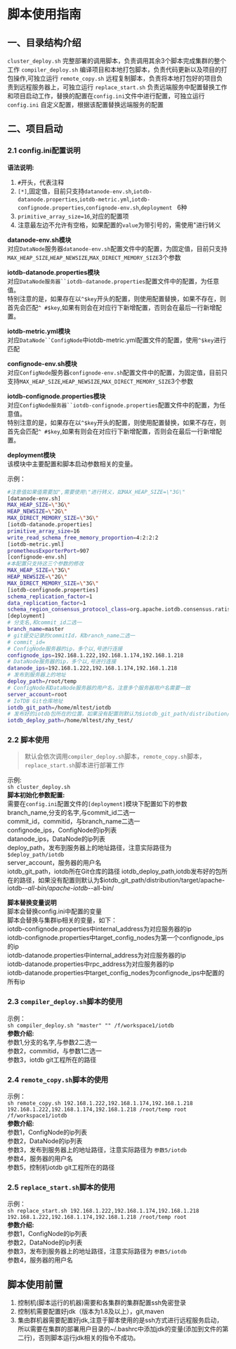 # 脚本使用指南
## 一、目录结构介绍
`cluster_deploy.sh` 完整部署的调用脚本，负责调用其余3个脚本完成集群的整个工作
`compiler_deploy.sh` 编译项目和本地打包脚本，负责代码更新以及项目的打包操作,可独立运行
`remote_copy.sh` 远程复制脚本，负责将本地打包好的项目负责到远程服务器上，可独立运行
`replace_start.sh` 负责远端服务中配置替换工作和项目启动工作，替换的配置在`config.ini`文件中进行配置，可独立运行
`config.ini` 自定义配置，根据该配置替换远端服务的配置

## 二、项目启动
### 2.1 config.ini配置说明

**语法说明:**
1. `#`开头，代表注释
2. `[*]`,固定值，目前只支持`datanode-env.sh`,`iotdb-datanode.properties`,`iotdb-metric.yml`,`iotdb-confignode.properties`,`confignode-env.sh`,`deployment ` 6种
3. `primitive_array_size=16`,对应的配置项  
4. 注意最左边不允许有空格，如果配置的`value`为带引号的，需使用\"进行转义   


**datanode-env.sh模块**  
对应`DataNode`服务器`datanode-env.sh`配置文件中的配置，为固定值，目前只支持`MAX_HEAP_SIZE`,`HEAP_NEWSIZE`,`MAX_DIRECT_MEMORY_SIZE`3个参数  

**iotdb-datanode.properties模块**  
对应`DataNode服务器``iotdb-datanode.properties`配置文件中的配置，为任意值。  
特别注意的是，如果存在以`^$key`开头的配置，则使用配置替换，如果不存在，则首先会匹配`^ #$key`,如果有则会在对应行下新增配置，否则会在最后一行新增配置。  

**iotdb-metric.yml模块**  
对应`DataNode``ConfigNode`中iotdb-metric.yml配置文件的配置，使用`^$key`进行匹配  

**confignode-env.sh模块**  
对应`ConfigNode`服务器`confignode-env.sh`配置文件中的配置，为固定值，目前只支持`MAX_HEAP_SIZE`,`HEAP_NEWSIZE`,`MAX_DIRECT_MEMORY_SIZE`3个参数  

**iotdb-confignode.properties模块**  
对应`ConfigNode服务器``iotdb-confignode.properties`配置文件中的配置，为任意值。  
特别注意的是，如果存在以`^$key`开头的配置，则使用配置替换，如果不存在，则首先会匹配`^ #$key`,如果有则会在对应行下新增配置，否则会在最后一行新增配置。  

**deployment模块**  
该模块中主要配置和脚本启动参数相关的变量。  

示例：  
```sh
#注意值如果值需要加",需要使用\"进行转义，如MAX_HEAP_SIZE=\"3G\"
[datanode-env.sh]
MAX_HEAP_SIZE=\"3G\"
HEAP_NEWSIZE=\"2G\"
MAX_DIRECT_MEMORY_SIZE=\"3G\"
[iotdb-datanode.properties]
primitive_array_size=16
write_read_schema_free_memory_proportion=4:2:2:2
[iotdb-metric.yml]
prometheusExporterPort=907
[confignode-env.sh]
#本配置只支持这三个参数的修改
MAX_HEAP_SIZE=\"3G\"
HEAP_NEWSIZE=\"2G\"
MAX_DIRECT_MEMORY_SIZE=\"3G\"
[iotdb-confignode.properties]
schema_replication_factor=1
data_replication_factor=1
schema_region_consensus_protocol_class=org.apache.iotdb.consensus.ratis.RatisConsensus
[deployment]
# 分支名,和commit_id二选一
branch_name=master
# git提交记录的commitId，和branch_name二选一
# commit_id=
# ConfigNode服务器的ip，多个以,号进行连接
confignode_ips=192.168.1.222,192.168.1.174,192.168.1.218
# DataNode服务器的ip，多个以,号进行连接
datanode_ips=192.168.1.222,192.168.1.174,192.168.1.218
# 发布到服务器上的地址
deploy_path=/root/temp
# ConfigNode和DataNode服务器的用户名，注意多个服务器用户名需要一致
server_account=root
# IoTDB Git仓库地址
iotdb_git_path=/home/mltest/iotdb
# 发布好的iotdb包所在的位置，如果没有配置则默认为$iotdb_git_path/distribution/target/apache-iotdb-*-all-bin/apache-iotdb-*-all-bin/
iotdb_deploy_path=/home/mltest/zhy_test/
```

### 2.2 脚本使用

> 默认会依次调用`compiler_deploy.sh`脚本，`remote_copy.sh`脚本，`replace_start.sh`脚本进行部署工作

示例:  
`sh cluster_deploy.sh`    
**脚本初始化参数配置:**   
需要在`config.ini`配置文件的`[deployment]`模块下配置如下的参数    
branch_name,分支的名字,与commit_id二选一    
commit_id，commitid，与branch_name二选一  
confignode_ips，ConfigNode的ip列表  
datanode_ips，DataNode的ip列表  
deploy_path，发布到服务器上的地址路径，注意实际路径为 `$deploy_path/iotdb`  
server_account，服务器的用户名  
iotdb_git_path，iotdb所在Git仓库的路径 
iotdb_deploy_path,iotdb发布好的包所在的路径，如果没有配置则默认为$iotdb_git_path/distribution/target/apache-iotdb-*-all-bin/apache-iotdb-*-all-bin/

**脚本替换变量说明**  
脚本会替换config.ini中配置的变量  
脚本会替换与集群ip相关的变量，如下：  
iotdb-confignode.properties中internal_address为对应服务器的ip  
iotdb-confignode.properties中target_config_nodes为第一个confignode_ips的ip  
iotdb-datanode.properties中internal_address为对应服务器的ip  
iotdb-datanode.properties中rpc_address为对应服务器的ip  
iotdb-datanode.properties中target_config_nodes为confignode_ips中配置的所有ip  

### 2.3 `compiler_deploy.sh`脚本的使用  

示例：    
`sh compiler_deploy.sh "master" "" /f/workspace1/iotdb`  
**参数介绍:**    
参数1,分支的名字,与参数2二选一  
参数2，commitid，与参数1二选一  
参数3，iotdb git工程所在的路径  

### 2.4 `remote_copy.sh`脚本的使用  

示例：    
`sh remote_copy.sh 192.168.1.222,192.168.1.174,192.168.1.218 192.168.1.222,192.168.1.174,192.168.1.218 /root/temp root /f/workspace1/iotdb`  
**参数介绍:**    
参数1，ConfigNode的ip列表  
参数2，DataNode的ip列表  
参数3，发布到服务器上的地址路径，注意实际路径为 `参数5/iotdb`  
参数4，服务器的用户名  
参数5，控制机iotdb git工程所在的路径  

### 2.5 `replace_start.sh`脚本的使用 

示例：    
`sh replace_start.sh 192.168.1.222,192.168.1.174,192.168.1.218 192.168.1.222,192.168.1.174,192.168.1.218 /root/temp root`  
**参数介绍:**    
参数1，ConfigNode的ip列表  
参数2，DataNode的ip列表  
参数3，发布到服务器上的地址路径，注意实际路径为 `参数5/iotdb`  
参数4，服务器的用户名  

## 脚本使用前置
1. 控制机(脚本运行的机器)需要和各集群的集群配置ssh免密登录
2. 控制机需要配置好jdk（版本为1.8及以上），git,maven
3. 集由群机器需要配置好jdk,注意于脚本使用的是ssh方式进行远程服务启动，所以需要在集群的部署用户目录的~/.bashrc中添加jdk的变量(添加到文件的第二行)，否则脚本运行jdk相关的指令不成功。

